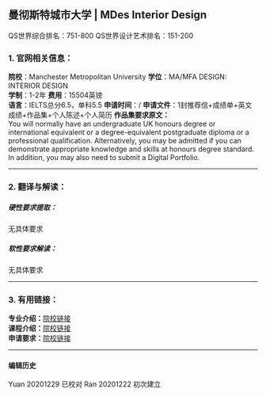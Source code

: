 ##  曼彻斯特城市大学 | MDes Interior Design

QS世界综合排名：751-800
QS世界设计艺术排名：151-200

### 1. 官网相关信息：

**院校**：Manchester Metropolitan University
**学位**：MA/MFA DESIGN: INTERIOR DESIGN  
**学制**：1-2年
**费用**：15504英镑  
**语言**：IELTS总分6.5，单科5.5
**申请时间**：/
**申请文件**：1封推荐信+成绩单+英文成绩+作品集+个人陈述+个人简历
**作品集要求原文：**  
You will normally have an undergraduate UK honours degree or international equivalent or a degree-equivalent postgraduate diploma or a professional qualification. Alternatively, you may be admitted if you can demonstrate appropriate knowledge and skills at honours degree standard. In addition, you may also need to submit a Digital Portfolio.




---


### 2. 翻译与解读：

##### 硬性要求提取：
无具体要求


##### 软性要求解读：
无具体要求

---


### 3. 有用链接：

**专业介绍：**[院校链接](https://www.art.mmu.ac.uk/postgraduate/ma-interiors/)  
**课程介绍：**[院校链接](https://www.art.mmu.ac.uk/postgraduate/ma-interiors/)  
**申请要求：**[院校链接](https://www2.mmu.ac.uk/study/postgraduate/apply/entry-requirements/)         



---


#### 编辑历史
Yuan 20201229 已校对
Ran 20201222 初次建立
